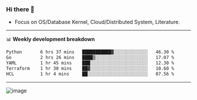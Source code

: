 ### Hi there 👋
<!-- * Daily Meditation via Leetcode/Competitive-Programming. -->
* Focus on OS/Database Kernel, Cloud/Distributed System, Literature.

-------

📊 **Weekly development breakdown**
<!--START_SECTION:waka-->

```txt
Python       6 hrs 37 mins   ███████████▓░░░░░░░░░░░░░   46.30 %
Go           2 hrs 26 mins   ████▒░░░░░░░░░░░░░░░░░░░░   17.07 %
YAML         1 hr 45 mins    ███░░░░░░░░░░░░░░░░░░░░░░   12.30 %
Terraform    1 hr 30 mins    ██▓░░░░░░░░░░░░░░░░░░░░░░   10.60 %
HCL          1 hr 4 mins     ██░░░░░░░░░░░░░░░░░░░░░░░   07.56 %
```

<!--END_SECTION:waka-->

-------

<!-- [![Leetcode Stats](https://leetcard.jacoblin.cool/hzhang413?font=Fira+Mono)](https://leetcode.com/fxrc) -->
![image](./cyberpunk-ghost-in-the-shell.gif)
<!--![image](./gis-archive.png)-->
